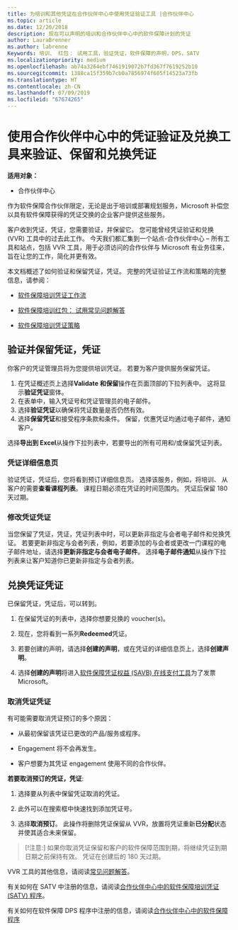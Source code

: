```yaml
---
title: 为培训和其他凭证在合作伙伴中心中使用凭证验证工具 |合作伙伴中心
ms.topic: article
ms.date: 12/20/2018
description: 现在可以声明的培训和合作伙伴中心中的软件保障计划的凭证
author: LauraBrenner
ms.author: labrenne
Keywords: 培训、 红包： 试用工具，验证凭证，软件保障的声明，DPS，SATV
ms.localizationpriority: medium
ms.openlocfilehash: ab74a3264ebf7461919072b7fd367f7619252b10
ms.sourcegitcommit: 1388ca15f359b7cb0a7856974f605f14523a73fb
ms.translationtype: HT
ms.contentlocale: zh-CN
ms.lasthandoff: 07/09/2019
ms.locfileid: "67674265"
---
```

# <a name="use-the-voucher-validation-and-redemption-tool-in-partner-center-to-validate-reserve-and-redeem-vouchers"></a>使用合作伙伴中心中的凭证验证及兑换工具来验证、保留和兑换凭证 

**适用对象：**

- 合作伙伴中心

作为软件保障合作伙伴限定，无论是出于培训或部署规划服务，Microsoft 补偿您以具有软件保障获得的凭证交换的企业客户提供这些服务。

客户收到凭证，凭证，您需要验证，并保留它。 您可能曾经凭证验证和兑换 (VVR) 工具中的过去此工作。 今天我们都汇集到一个站点-合作伙伴中心 – 所有工具和站点，包括 VVR 工具，用于必须访问的合作伙伴与 Microsoft 有业务往来，旨在让您的工作，简化并更有效。

本文档概述了如何验证和保留凭证，凭证。 完整的凭证验证工作流和策略的完整信息，请参阅： 

- [软件保障培训凭证工作流](https://query.prod.cms.rt.microsoft.com/cms/api/am/binary/RE3krfK)

- [软件保障培训红包： 试用常见问题解答](https://query.prod.cms.rt.microsoft.com/cms/api/am/binary/RE3kz5o) 

- [软件保障培训凭证策略](https://query.prod.cms.rt.microsoft.com/cms/api/am/binary/RE3koEP) 


## <a name="validate-and-reserve-a-voucher"></a>验证并保留凭证，凭证

你客户的凭证管理员将为您提供培训凭证。 若要为客户提供服务保留凭证。

1. 在凭证概述页上选择**Validate 和保留**操作在页面顶部的下拉列表中。 这将显示**验证凭证**窗体。
2. 在表单中，输入凭证号和凭证管理员的电子邮件。
3. 选择**验证凭证**以确保将凭证数量是否仍然有效。
4. 选择**保留凭证**和接受程序条款和条件。 保留，优惠凭证均通过电子邮件，通知客户。

选择**导出到 Excel**从操作下拉列表中，若要导出的所有可用和/或保留凭证列表。

### <a name="voucher-details-page"></a>凭证详细信息页

验证凭证，凭证后，您将看到预订详细信息页。 选择该服务，例如，将培训、 从客户的需要**查看课程列表**。
课程日期必须在凭证的时间范围内。 凭证后保留 180 天过期。

### <a name="modify-a-voucher"></a>修改凭证凭证

当您保留了凭证，凭证，凭证列表中时，可以更新非指定与会者电子邮件和兑换凭证。 若要更新非指定与会者列表，例如，若要添加的与会者或更改一门课程的电子邮件地址，请选择**更新非指定与会者电子邮件**。 选择**电子邮件通知**从操作下拉列表来让客户知道你已更新非指定与会者列表。

## <a name="redeem-a-voucher"></a>兑换凭证凭证

已保留凭证，凭证后，可以转到。 

1. 在保留凭证的列表中，选择你想要兑换的 voucher(s)。 
2. 现在，您将看到一系列**Redeemed**凭证。

4. 若要创建的声明，请选择**创建的声明**，或在凭证的详细信息页上，选择**创建声明**。

5. 选择**创建的声明**将进入[软件保障凭证权益 (SAVB) 在线支付工具](https://planningservices.partners.extranet.microsoft.com/en/Pages/getpaid.aspx)为了发票 Microsoft。


### <a name="cancel-a-voucher"></a>取消凭证凭证

有可能需要取消凭证预订的多个原因：

- 从最初保留该凭证已更改的产品/服务或程序。

- Engagement 将不会再发生。

- 客户想要为其凭证 engagement 使用不同的合作伙伴。

**若要取消预订的凭证，凭证**:

1. 选择要从列表中保留凭证取消的凭证。

2. 此外可以在搜索框中快速找到添加凭证号。 

3. 选择**取消预订**。 此操作将删除凭证保留从 VVR，放置将凭证重新**已分配**状态并使其适合未来保留。

>[!注意:] 如果你取消凭证保留和客户的软件保障范围到期，将继续凭证到期日期之前保持有效。 凭证在创建后的 180 天过期。

VVR 工具的其他信息，请阅读[常见问题解答](vvr-faq.md)。

有关如何在 SATV 中注册的信息，请阅读[合作伙伴中心中的软件保障培训凭证 (SATV) 程序](software-assurance-satv.md)。

有关如何在软件保障 DPS 程序中注册的信息，请阅读[合作伙伴中心中的软件保障程序](software-assurance-dps.md)

